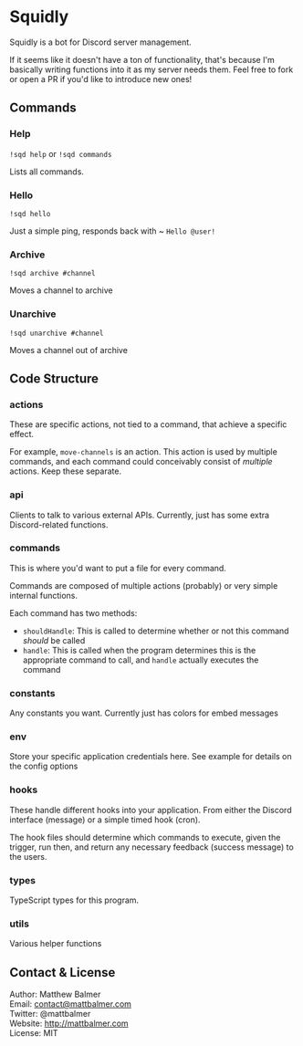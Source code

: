 # Squidly

Squidly is a bot for Discord server management.

If it seems like it doesn't have a ton of functionality, that's because I'm basically writing functions into it as my server needs them. Feel free to fork or open a PR if you'd like to introduce new ones!

## Commands

### Help

`!sqd help` or `!sqd commands`

Lists all commands.

### Hello

`!sqd hello`

Just a simple ping, responds back with ~ `Hello @user!` 

### Archive

`!sqd archive #channel`

Moves a channel to archive

### Unarchive

`!sqd unarchive #channel`

Moves a channel out of archive

## Code Structure

### actions

These are specific actions, not tied to a command, that achieve a specific effect.

For example, `move-channels` is an action. This action is used by multiple commands, and each command could conceivably consist of _multiple_ actions. Keep these separate.

### api

Clients to talk to various external APIs. Currently, just has some extra Discord-related functions.

### commands

This is where you'd want to put a file for every command.

Commands are composed of multiple actions (probably) or very simple internal functions.

Each command has two methods:
- `shouldHandle`: This is called to determine whether or not this command _should_ be called
- `handle`: This is called when the program determines this is the appropriate command to call, and `handle` actually executes the command

### constants

Any constants you want. Currently just has colors for embed messages

### env

Store your specific application credentials here. See example for details on the config options

### hooks

These handle different hooks into your application. From either the Discord interface (message) or a simple timed hook (cron).

The hook files should determine which commands to execute, given the trigger, run then, and return any necessary feedback (success message) to the users.

### types

TypeScript types for this program.

### utils

Various helper functions

## Contact & License
Author: Matthew Balmer  
Email: contact@mattbalmer.com  
Twitter: @mattbalmer  
Website: http://mattbalmer.com  
License: MIT 